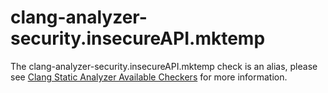# clang-analyzer-security.insecureAPI.mktemp

The clang-analyzer-security.insecureAPI.mktemp check is an alias, please
see [Clang Static Analyzer Available
Checkers](https://clang.llvm.org/docs/analyzer/checkers.html#security-insecureapi-mktemp)
for more information.
